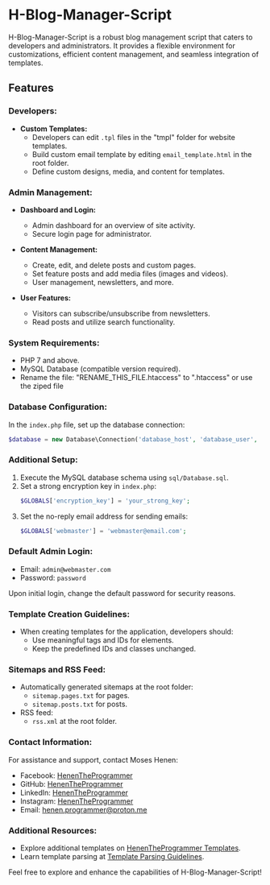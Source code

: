 # H-Blog-Manager-Script

H-Blog-Manager-Script is a robust blog management script that caters to developers and administrators. It provides a flexible environment for customizations, efficient content management, and seamless integration of templates.

## Features

### Developers:

- **Custom Templates:**
  - Developers can edit `.tpl` files in the "tmpl" folder for website templates.
  - Build custom email template by editing `email_template.html` in the root folder.
  - Define custom designs, media, and content for templates.

### Admin Management:

- **Dashboard and Login:**
  - Admin dashboard for an overview of site activity.
  - Secure login page for administrator.

- **Content Management:**
  - Create, edit, and delete posts and custom pages.
  - Set feature posts and add media files (images and videos).
  - User management, newsletters, and more.

- **User Features:**
  - Visitors can subscribe/unsubscribe from newsletters.
  - Read posts and utilize search functionality.

### System Requirements:

- PHP 7 and above.
- MySQL Database (compatible version required).
- Rename the file: "RENAME_THIS_FILE.htaccess" to ".htaccess" or use the ziped file

### Database Configuration:

In the `index.php` file, set up the database connection:

```php
$database = new Database\Connection('database_host', 'database_user', 'database_password', 'database_name');
```

### Additional Setup:

1. Execute the MySQL database schema using `sql/Database.sql`.
2. Set a strong encryption key in `index.php`:
   ```php
   $GLOBALS['encryption_key'] = 'your_strong_key';
   ```
3. Set the no-reply email address for sending emails:
   ```php
   $GLOBALS['webmaster'] = 'webmaster@email.com';
   ```

### Default Admin Login:

- Email: `admin@webmaster.com`
- Password: `password`

Upon initial login, change the default password for security reasons.

### Template Creation Guidelines:

- When creating templates for the application, developers should:
  - Use meaningful tags and IDs for elements.
  - Keep the predefined IDs and classes unchanged.

### Sitemaps and RSS Feed:

- Automatically generated sitemaps at the root folder:
  - `sitemap.pages.txt` for pages.
  - `sitemap.posts.txt` for posts.
- RSS feed:
  - `rss.xml` at the root folder.

### Contact Information:

For assistance and support, contact Moses Henen:

- Facebook: [HenenTheProgrammer](https://facebook.com/HenenTheProgrammer)
- GitHub: [HenenTheProgrammer](https://github.com/HenenTheProgrammer)
- LinkedIn: [HenenTheProgrammer](https://linkedin.com/in/HenenTheProgrammer)
- Instagram: [HenenTheProgrammer](https://instagram.com/henentheprogrammer)
- Email: [henen.programmer@proton.me](mailto:henen.programmer@proton.me)

### Additional Resources:

- Explore additional templates on [HenenTheProgrammer Templates](https://github.com/HenenTheProgrammer).
- Learn template parsing at [Template Parsing Guidelines](https://github.com/HenenTheProgrammer/php_template_loader).

Feel free to explore and enhance the capabilities of H-Blog-Manager-Script!
```

